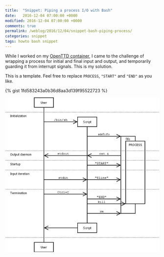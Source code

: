 ```yaml
---
title:  "Snippet: Piping a process I/O with Bash"
date:   2016-12-04 07:00:00 +0000
modified: 2016-12-04 07:00:00 +0000 
comments: true
permalink: /weblog/2016/12/04/snippet-bash-piping-process/
categories: snippet
tags: howto bash snippet
---
```


While I worked on my [OpenTTD container][dockerottd], I came to the challenge of wrapping a process for initial and final input and output, and temporarily guarding it from interrupt signals. This is my solution.

<!--more-->

This is a template. Feel free to replace ``PROCESS``, ``"START"`` and ``"END"`` as you like.

{% gist 1fd583243a0b36d8aa3d139f95522723 %}



![diagram][dia]

[dockerottd]: https://github.com/newtork/docker-openttd
[dia]: /content-images/piping0.png